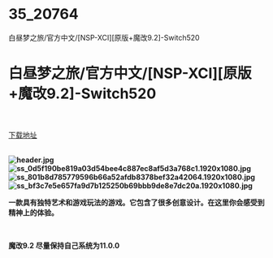 # 35_20764
白昼梦之旅/官方中文/[NSP-XCI][原版+魔改9.2]-Switch520
# 白昼梦之旅/官方中文/[NSP-XCI][原版+魔改9.2]-Switch520
 <br/></br>
[下载地址](https://www.switch520.cc/article/20764 "下载地址")
<br/></br>

<p><strong><img title="header.jpg" src="https://www.switch520.cc/muke_img/2021_07_29_635c1241ae765.jpg" alt="header.jpg"></strong><br>
<strong><img title="ss_0d5f190be819a03d54bee4c887ec8af5d3a768c1.1920x1080.jpg" src="https://www.switch520.cc/muke_img/2021_07_29_9e3a2a63777e5.jpg" alt="ss_0d5f190be819a03d54bee4c887ec8af5d3a768c1.1920x1080.jpg"></strong><br>
<strong><img title="ss_801b8d785779596b66a52afdb8378bef32a42064.1920x1080.jpg" src="https://www.switch520.cc/muke_img/2021_07_29_3af8cf96ba87b.jpg" alt="ss_801b8d785779596b66a52afdb8378bef32a42064.1920x1080.jpg"></strong><br>
<strong><img title="ss_bf3c7e5e657fa9d7b125250b69bbb9de8e7dc20a.1920x1080.jpg" src="https://www.switch520.cc/muke_img/2021_07_29_18d15a6d15766.jpg" alt="ss_bf3c7e5e657fa9d7b125250b69bbb9de8e7dc20a.1920x1080.jpg">&nbsp;</strong></p>
<p><strong>一款具有独特艺术和游戏玩法的游戏。它包含了很多创意设计。在这里你会感受到精神上的体验。</strong></p>
<p>&nbsp;</p>
<p><strong>魔改9.2 尽量保持自己系统为11.0.0</strong></p>
